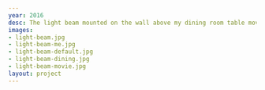 ```yaml
---
year: 2016
desc: The light beam mounted on the wall above my dining room table moves on an axis to support dining and movie modes.
images:
- light-beam.jpg
- light-beam-me.jpg
- light-beam-default.jpg
- light-beam-dining.jpg
- light-beam-movie.jpg
layout: project
---
```

